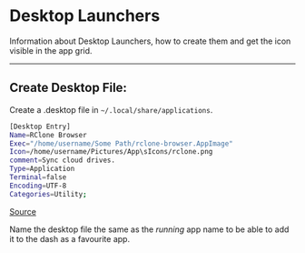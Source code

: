 # Desktop Launchers

Information about Desktop Launchers, how to create them and get the icon visible in the app grid.

---

## Create Desktop File:

Create a .desktop file in `~/.local/share/applications`. 

```bash
[Desktop Entry]
Name=RClone Browser
Exec="/home/username/Some Path/rclone-browser.AppImage"
Icon=/home/username/Pictures/App\sIcons/rclone.png
comment=Sync cloud drives.
Type=Application
Terminal=false
Encoding=UTF-8
Categories=Utility;
```

[Source](https://www.how2shout.com/linux/how-to-create-desktop-shortcut-for-an-appimage/)

Name the desktop file the same as the *running* app name to be able to add it to the dash as a favourite app.